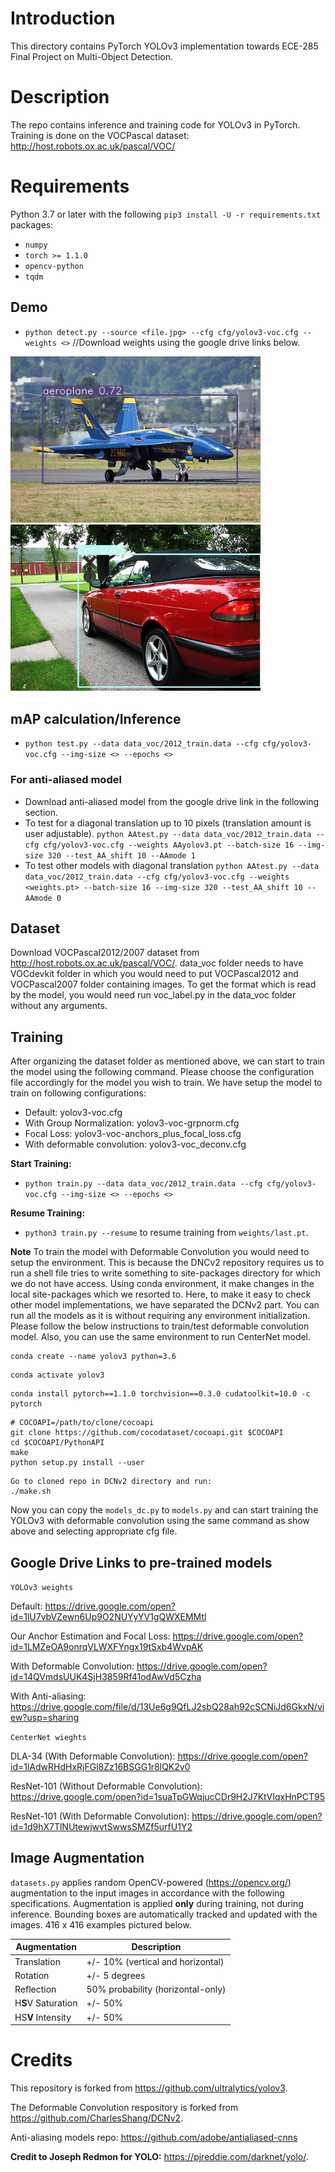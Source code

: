 # Introduction

This directory contains PyTorch YOLOv3 implementation towards ECE-285 Final Project on Multi-Object Detection. 

# Description
The repo contains inference and training code for YOLOv3 in PyTorch. Training is done on the VOCPascal dataset: http://host.robots.ox.ac.uk/pascal/VOC/

# Requirements
Python 3.7 or later with the following `pip3 install -U -r requirements.txt` packages:

- `numpy`
- `torch >= 1.1.0`
- `opencv-python`
- `tqdm`

## Demo
- `python detect.py --source <file.jpg> --cfg cfg/yolov3-voc.cfg --weights <>` //Download weights using the google drive links below. 

<img src= "aeroplane.jpg" width=400>    <img src= "car.jpg" width=400>

## mAP calculation/Inference
- `python test.py --data data_voc/2012_train.data --cfg cfg/yolov3-voc.cfg --img-size <> --epochs <>` 
### For anti-aliased model
- Download anti-aliased model from the google drive link in the following section.
- To test for a diagonal translation up to 10 pixels (translation amount is user adjustable).
 `python AAtest.py --data data_voc/2012_train.data --cfg cfg/yolov3-voc.cfg --weights AAyolov3.pt --batch-size 16 --img-size 320 --test_AA_shift 10 --AAmode 1`
- To test other models with diagonal translation
`python AAtest.py --data data_voc/2012_train.data --cfg cfg/yolov3-voc.cfg --weights <weights.pt> --batch-size 16 --img-size 320 --test_AA_shift 10 --AAmode 0`

## Dataset
Download VOCPascal2012/2007 dataset from http://host.robots.ox.ac.uk/pascal/VOC/. data_voc folder needs to have VOCdevkit folder in which you would need to put VOCPascal2012 and VOCPascal2007 folder containing images. To get the format which is read by the model, you would need run voc_label.py in the data_voc folder without any arguments.

## Training
After organizing the dataset folder as mentioned above, we can start to train the model using the following command. Please choose the configuration file accordingly for the model you wish to train. We have setup the model to train on following configurations:
- Default: yolov3-voc.cfg
- With Group Normalization: yolov3-voc-grpnorm.cfg
- Focal Loss: yolov3-voc-anchors_plus_focal_loss.cfg
- With deformable convolution: 	yolov3-voc_deconv.cfg

**Start Training:** 
- `python train.py --data data_voc/2012_train.data --cfg cfg/yolov3-voc.cfg --img-size <> --epochs <>`

**Resume Training:**
- `python3 train.py --resume` to resume training from `weights/last.pt`.


**Note** 
To train the model with Deformable Convolution you would need to setup the environment. This is because the DNCv2 repository requires us to run a shell file tries to write something to site-packages directory for which we do not have access. Using conda environment, it make changes in the local site-packages which we resorted to. Here, to make it easy to check other model implementations, we have separated the DCNv2 part. You can run all the models as it is without requiring any environment initialization. Please follow the below instructions to train/test deformable convolution model. Also, you can use the same environment to run CenterNet model.


~~~
conda create --name yolov3 python=3.6
~~~

~~~
conda activate yolov3
~~~

~~~
conda install pytorch==1.1.0 torchvision==0.3.0 cudatoolkit=10.0 -c pytorch
~~~

~~~
# COCOAPI=/path/to/clone/cocoapi
git clone https://github.com/cocodataset/cocoapi.git $COCOAPI
cd $COCOAPI/PythonAPI
make
python setup.py install --user
~~~

~~~
Go to cloned repo in DCNv2 directory and run:
./make.sh
~~~

Now you can copy the `models_dc.py` to `models.py` and can start training the YOLOv3 with deformable convolution using the same command as show above and selecting appropriate cfg file.

## Google Drive Links to pre-trained models
`YOLOv3 weights`

Default: https://drive.google.com/open?id=1lU7vbVZewn6Up9O2NUYyYV1gQWXEMMtl

Our Anchor Estimation and Focal Loss: https://drive.google.com/open?id=1LMZeOA9onrqVLWXFYngx19tSxb4WvpAK

With Deformable Convolution: https://drive.google.com/open?id=14QVmdsUUK4SjH3859Rf41odAwVd5Czha

With Anti-aliasing: https://drive.google.com/file/d/13Ue6g9QfLJ2sbQ28ah92cSCNiJd6GkxN/view?usp=sharing

`CenterNet wieghts`

DLA-34 (With Deformable Convolution): https://drive.google.com/open?id=1lAdwRHdHxRjFGl8Zz16BSGG1r8lQK2v0

ResNet-101 (Without Deformable Convolution): https://drive.google.com/open?id=1suaTpGWqjucCDr9H2J7KtVIqxHnPCT95

ResNet-101 (With Deformable Convolution): https://drive.google.com/open?id=1d9hX7TlNUtewjwvtSwwsSMZf5urfU1Y2



## Image Augmentation

`datasets.py` applies random OpenCV-powered (https://opencv.org/) augmentation to the input images in accordance with the following specifications. Augmentation is applied **only** during training, not during inference. Bounding boxes are automatically tracked and updated with the images. 416 x 416 examples pictured below.

Augmentation | Description
--- | ---
Translation | +/- 10% (vertical and horizontal)
Rotation | +/- 5 degrees
Reflection | 50% probability (horizontal-only)
H**S**V Saturation | +/- 50%
HS**V** Intensity | +/- 50%


# Credits
This repository is forked from https://github.com/ultralytics/yolov3.

The Deformable Convolution respository is forked from https://github.com/CharlesShang/DCNv2.

Anti-aliasing models repo: https://github.com/adobe/antialiased-cnns

**Credit to Joseph Redmon for YOLO:** https://pjreddie.com/darknet/yolo/.




